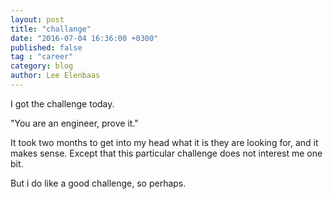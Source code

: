 ```yaml
---
layout: post
title: "challange"
date: "2016-07-04 16:36:00 +0300"
published: false
tag : "career"
category: blog
author: Lee Elenbaas
---
```

I got the challenge today.

"You are an engineer, prove it."

It took two months to get into my head what it is they are looking for, and it makes sense. Except that this particular challenge does not interest me one bit.

But i do like a good challenge, so perhaps.
